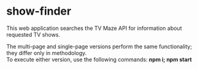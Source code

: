 # show-finder
 This web application searches the TV Maze API for information about requested TV shows.
 
 The multi-page and single-page versions perform the same functionality; they differ only in methodology.  
 To execute either version, use the following commands: **npm i; npm start**
